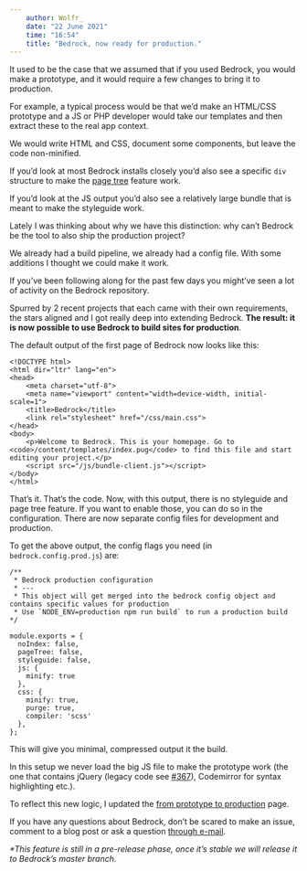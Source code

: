 ```yaml
---
	author: Wolfr_
	date: "22 June 2021"
	time: "16:54"
	title: "Bedrock, now ready for production."
---
```


It used to be the case that we assumed that if you used Bedrock, you would make a prototype, and it would require a few changes to bring it to production.

For example, a typical process would be that we’d make an HTML/CSS prototype and a JS or PHP developer would take our templates and then extract these to the real app context.

We would write HTML and CSS, document some components, but leave the code non-minified.

If you’d look at most Bedrock installs closely you’d also see a specific `div` structure to make the [page tree](https://bedrockapp.org/documentation/page-index-and-tree/) feature work.

If you’d look at the JS output you’d also see a relatively large bundle that is meant to make the styleguide work.

Lately I was thinking about why we have this distinction: why can’t Bedrock be the tool to also ship the production project?

We already had a build pipeline, we already had a config file. With some additions I thought we could make it work.

If you’ve been following along for the past few days you might’ve seen a lot of activity on the Bedrock repository.

Spurred by 2 recent projects that each came with their own requirements, the stars aligned and I got really deep into extending Bedrock. **The result: it is now possible to use Bedrock to build sites for production**.

The default output of the first page of Bedrock now looks like this:

    <!DOCTYPE html>
    <html dir="ltr" lang="en">
    <head>
        <meta charset="utf-8">
        <meta name="viewport" content="width=device-width, initial-scale=1">
        <title>Bedrock</title>
        <link rel="stylesheet" href="/css/main.css">
    </head>
    <body>
        <p>Welcome to Bedrock. This is your homepage. Go to <code>/content/templates/index.pug</code> to find this file and start editing your project.</p>
        <script src="/js/bundle-client.js"></script>
    </body>
    </html>

That’s it. That’s the code. Now, with this output, there is no styleguide and page tree feature. If you want to enable those, you can do so in the configuration. There are now separate config files for development and production.

To get the above output, the config flags you need (in `bedrock.config.prod.js`) are:

    /**
     * Bedrock production configuration
     * ---
     * This object will get merged into the bedrock config object and contains specific values for production
     * Use `NODE_ENV=production npm run build` to run a production build
    */

    module.exports = {
      noIndex: false,
      pageTree: false,
      styleguide: false,
      js: {
        minify: true
      },
      css: {
        minify: true,
        purge: true,
        compiler: 'scss'
      },
    };

This will give you minimal, compressed output it the build.

In this setup we never load the big JS file to make the prototype work (the one that contains jQuery (legacy code see [#367](https://github.com/usebedrock/bedrock/issues/367)), Codemirror for syntax highlighting etc.).

To reflect this new logic, I updated the [from prototype to production](https://bedrockapp.org/from-prototype-to-production/) page.

If you have any questions about Bedrock, don’t be scared to make an issue, comment to a blog post or ask a question [through e-mail](https://mono.company/contact/).

_*This feature is still in a pre-release phase, once it’s stable we will release it to Bedrock’s master branch._
